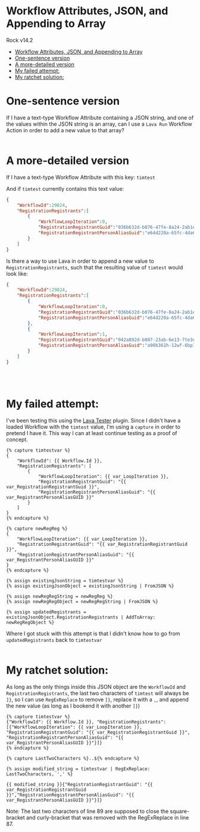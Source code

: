 # Workflow Attributes, JSON, and Appending to Array
Rock v14.2
- [Workflow Attributes, JSON, and Appending to Array](#workflow-attributes-json-and-appending-to-array)
- [One-sentence version](#one-sentence-version)
- [A more-detailed version](#a-more-detailed-version)
- [My failed attempt:](#my-failed-attempt)
- [My ratchet solution:](#my-ratchet-solution)

# One-sentence version
If I have a text-type Workflow Attribute containing a JSON string, and one of the values within the JSON string is an array, can I use a `Lava Run` Workflow Action in order to add a new value to that array?
<br><br>

# A more-detailed version
If I have a text-type Workflow Attribute with this key: `timtest`

And if `timtest` currently contains this text value:
```json
{
    "WorkflowId":29824,
    "RegistrationRegistrants":[
        {
            "WorkflowLoopIteration":0,
            "RegistrationRegistrantGuid":"036b632d-b076-47fe-8a24-2ab1eece014a",
            "RegistrationRegistrantPersonAliasGuid":"e64d220a-65fc-4da6-8490-c075c1703329"
        }
    ]
}
```

Is there a way to use Lava in order to append a new value to `RegistrationRegistrants`, such that the resulting value of `timtest` would look like:
```json
{
    "WorkflowId":29824,
    "RegistrationRegistrants":[
        {
            "WorkflowLoopIteration":0,
            "RegistrationRegistrantGuid":"036b632d-b076-47fe-8a24-2ab1eece014a",
            "RegistrationRegistrantPersonAliasGuid":"e64d220a-65fc-4da6-8490-c075c1703329"
        },
        {
            "WorkflowLoopIteration":1,
            "RegistrationRegistrantGuid":"042a892d-b087-23ab-6e13-7te3eebe023h",
            "RegistrationRegistrantPersonAliasGuid":"a90b361h-12wf-6bp1-9072-r806b2703240"
        }
    ]
}
```
<br><br>

# My failed attempt:
I've been testing this using the [Lava Tester](https://www.rockrms.com/rockshop/plugin/22/lava-tester) plugin. Since I didn't have a loaded Workflow with the `timtest` value, I'm using a `capture` in order to pretend I have it. This way I can at least continue testing as a proof of concept.
```Lava
{% capture timtestvar %}
{
    "WorkflowId": {{ Workflow.Id }},
    "RegistrationRegistrants": [
        {
            "WorkflowLoopIteration": {{ var_LoopIteration }},
            "RegistrationRegistrantGuid": "{{ var_RegistrationRegistrantGuid }}",
            "RegistrationRegistrantPersonAliasGuid": "{{ var_RegistrantPersonAliasGUID }}"
        }
    ]
}
{% endcapture %}

{% capture newRegReg %}
{
    "WorkflowLoopIteration": {{ var_LoopIteration }},
    "RegistrationRegistrantGuid": "{{ var_RegistrationRegistrantGuid }}",
    "RegistrationRegistrantPersonAliasGuid": "{{ var_RegistrantPersonAliasGUID }}"
}
{% endcapture %}

{% assign existingJsonString = timtestvar %}
{% assign existingJsonObject = existingJsonString | FromJSON %}

{% assign newRegRegString = newRegReg %}
{% assign newRegRegObject = newRegRegString | FromJSON %}

{% assign updatedRegistrants = existingJsonObject.RegistrationRegistrants | AddToArray: newRegRegObject %}
```

Where I got stuck with this attempt is that I didn't know how to go from `updatedRegistrants` back to `timtestvar`
<br><br>

# My ratchet solution:
As long as the only things inside this JSON object are the `WorkflowId` and `RegistrationRegistrants`, the last two characters of `timtest` will always be `]}`, so I can use `RegExReplace` to remove `]}`, replace it with a `,`, and append the new value (as long as I bookend it with another `]}`)
```Lava
{% capture timtestvar %}
{"WorkflowId": {{ Workflow.Id }}, "RegistrationRegistrants": [{"WorkflowLoopIteration": {{ var_LoopIteration }}, "RegistrationRegistrantGuid": "{{ var_RegistrationRegistrantGuid }}", "RegistrationRegistrantPersonAliasGuid": "{{ var_RegistrantPersonAliasGUID }}"}]}
{% endcapture %}

{% capture LastTwoCharacters %}..${% endcapture %}

{% assign modified_string = timtestvar | RegExReplace: LastTwoCharacters, ',' %}

{{ modified_string }}{"RegistrationRegistrantGuid": "{{ var_RegistrationRegistrantGuid }}","RegistrationRegistrantPersonAliasGuid": "{{ var_RegistrantPersonAliasGUID }}"}]}
```

Note: The last two characters of line 89 are supposed to close the square-bracket and curly-bracket that was removed with the RegExReplace in line 87.